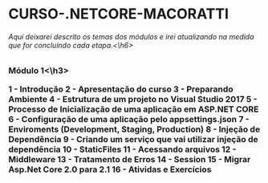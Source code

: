 <h1>CURSO-.NETCORE-MACORATTI </h1>

<h6>Aqui deixarei descrito os temas dos módulos e irei atualizando na medida que for concluindo cada etapa.<\h6>

<h3>Módulo 1<\h3>

  1 - Introdução
  2 - Apresentação do curso
  3 - Preparando Ambiente
  4 - Estrutura de um projeto no Visual Studio 2017
  5 - Processo de Inicialização de uma aplicação em ASP.NET CORE
  6 - Configuração de uma aplicação pelo appsettings.json
  7 - Enviroments (Development, Staging, Production)
  8 - Injeção de Dependência
  9 - Criando um serviço que vai utilizar injeção de dependência
  10 - StaticFiles
  11 - Acessando arquivos
  12 - Middleware
  13 - Tratamento de Erros
  14 - Session
  15 - Migrar Asp.Net Core 2.0 para 2.1
  16 - Atividas e Exercícios
